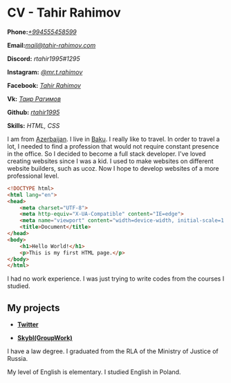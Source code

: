 # CV - Tahir Rahimov

__Phone:__*[+994555458599](tel:+99455458599)*

__Email:__*[mail@tahir-rahimov.com](mailto:mail@tahir-rahimov.com)*

__Discord:__ *rtahir1995#1295*

__Instagram:__ *[@mr.t.rahimov](https://www.instagram.com/mr.t.rahimov/)*

__Facebook:__ *[Tahir Rahimov](https://www.facebook.com/mr.T.Rahimov/)*

__Vk:__ *[Таир Рагимов](https://vk.com/mr.t.rahimov)*

__Github:__ *[rtahir1995](https://github.com/rtahir1995/)*

__Skills:__ *HTML, CSS* 

I am from [Azerbaijan](https://en.wikipedia.org/wiki/Azerbaijan). I live in [Baku](https://en.wikipedia.org/wiki/Baku). I really like to travel. In order to travel a lot, I needed to find a profession that would not require constant presence in the office. So I decided to become a full stack developer.  I've loved creating websites since I was a kid. I used to make websites on different website builders, such as ucoz. Now I hope to develop websites of a more professional level.
```html
<!DOCTYPE html>
<html lang="en">
<head>
    <meta charset="UTF-8">
    <meta http-equiv="X-UA-Compatible" content="IE=edge">
    <meta name="viewport" content="width=device-width, initial-scale=1.0">
    <title>Document</title>
</head>
<body>
    <h1>Hello World!</h1>
    <p>This is my first HTML page.</p>
</body>
</html>
```
I had no work experience. I was just trying to write codes from the courses I studied.

## My projects

* __[Twitter](https://rtahir1995.github.io/twitter/)__

* __[Skybl(GroupWork)](https://rtahir1995.github.io/skybl/)__

I have a law degree. I graduated from the RLA of the Ministry of Justice of Russia.

My level of English is elementary. I studied English in Poland.
